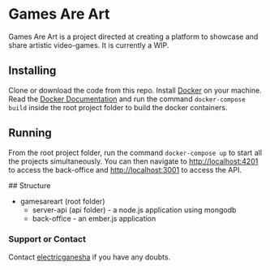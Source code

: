 # Games Are Art

Games Are Art is a project directed at creating a platform to showcase and share artistic video-games. It is currently a WIP.

## Installing
Clone or download the code from this repo. Install [Docker](https://www.docker.com/) on your machine. Read the [Docker Documentation](https://docs.docker.com/get-started/) and run the command `docker-compose build` inside the root project folder to build the docker containers.

## Running
From the root project folder, run the command `docker-compose up` to start all the projects simultaneously. You can then navigate to [http://localhost:4201](http://localhost:4201) to access the back-office and [http://localhost:3001](http://localhost:3001) to access the API. 

## Structure
- gamesareart (root folder)
    - server-api (api folder) - a node.js application using mongodb
    - back-office - an ember.js application

### Support or Contact
Contact [electricganesha](https://github.com/electricganesha) if you have any doubts.
